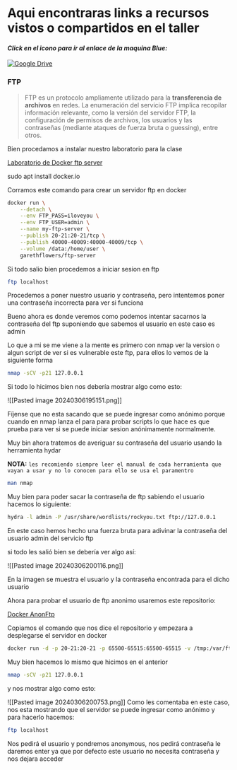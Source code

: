 # Aqui encontraras links a recursos vistos o compartidos en el taller

#### *Click en el icono para ir al enlace de la maquina Blue:*
[![Google Drive](https://img.shields.io/badge/Google_Drive-%234285F4.svg?logo=Google-Drive&logoColor=white)](https://drive.google.com/file/d/1vMszZFJpmULp_l60NU7WaUla0JIw7qi9/view)



### FTP 

>FTP es un protocolo ampliamente utilizado para la **transferencia de archivos** en redes. La enumeración del servicio FTP implica recopilar información relevante, como la versión del servidor FTP, la configuración de permisos de archivos, los usuarios y las contraseñas (mediante ataques de fuerza bruta o guessing), entre otros.

Bien procedamos a instalar nuestro laboratorio para la clase 

[Laboratorio de Docker ftp server](https://github.com/garethflowers/docker-ftp-server)


sudo apt install docker.io

Corramos este comando para crear un servidor ftp en docker

``` bash
docker run \
	--detach \
	--env FTP_PASS=iloveyou \
	--env FTP_USER=admin \
	--name my-ftp-server \
	--publish 20-21:20-21/tcp \
	--publish 40000-40009:40000-40009/tcp \
	--volume /data:/home/user \
	garethflowers/ftp-server
```

Si todo salio bien procedemos a iniciar sesion en ftp

``` bash
ftp localhost
```

Procedemos a poner nuestro usuario y contraseña, pero intentemos poner una contraseña incorrecta para ver si funciona 

Bueno ahora es donde veremos como podemos intentar sacarnos la contraseña del ftp suponiendo que sabemos el usuario en este caso es admin

Lo que a mi se me viene a la mente es primero con nmap ver la version o algun script de ver si es vulnerable este ftp, para ellos lo vemos de la siguiente forma

```bash
nmap -sCV -p21 127.0.0.1 
```

Si todo lo hicimos bien nos debería mostrar algo como esto:

![[Pasted image 20240306195151.png]]

Fíjense que no esta sacando que se puede ingresar como anónimo porque cuando en nmap lanza el para para probar scripts lo que hace es que prueba para ver si se puede iniciar sesion anónimamente normalmente.

Muy bin ahora tratemos de averiguar su contraseña del usuario usando la herramienta hydar 

**NOTA:** `les recomiendo siempre leer el manual de cada herramienta que vayan a usar y no lo conocen para ello se usa el paramentro `

```bash
man nmap
```

Muy bien para poder sacar la contraseña de ftp sabiendo el usuario hacemos lo siguiente:

```bash
hydra -l admin -P /usr/share/wordlists/rockyou.txt ftp://127.0.0.1
```

En este caso hemos hecho una fuerza bruta para adivinar la contraseña del usuario admin del servicio ftp

si todo les salió bien se debería ver algo así:

![[Pasted image 20240306200116.png]]

En la imagen se muestra el usuario y la contraseña encontrada para el dicho usuario

Ahora para probar el usuario de ftp anonimo usaremos este repositorio:

[Docker AnonFtp](https://github.com/metabrainz/docker-anon-ftp)

Copiamos el comando que nos dice el repositorio y empezara a desplegarse el servidor en docker

```bash
docker run -d -p 20-21:20-21 -p 65500-65515:65500-65515 -v /tmp:/var/ftp:ro metabrainz/docker-anon-ftp
```

Muy bien hacemos lo mismo que hicimos en el anterior

```bash
nmap -sCV -p21 127.0.0.1
```

y nos mostrar algo como esto:

![[Pasted image 20240306200753.png]]
Como les comentaba en este caso, nos esta mostrando que el servidor se puede ingresar como anónimo y para hacerlo hacemos:

```bash
ftp localhost
```

Nos pedirá el usuario y pondremos anonymous, nos pedirá contraseña le daremos enter ya que por defecto este usuario no necesita contraseña y nos dejara acceder 
